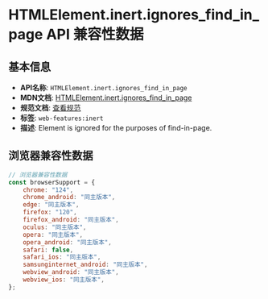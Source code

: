 # HTMLElement.inert.ignores_find_in_page API 兼容性数据

## 基本信息

- **API名称**: `HTMLElement.inert.ignores_find_in_page`
- **MDN文档**: [HTMLElement.inert.ignores_find_in_page](https://developer.mozilla.org/docs/Web/API/HTMLElement/inert)
- **规范文档**: [查看规范](https://html.spec.whatwg.org/multipage/interaction.html#dom-inert)
- **标签**: `web-features:inert`
- **描述**: Element is ignored for the purposes of find-in-page.

## 浏览器兼容性数据

```javascript
// 浏览器兼容性数据
const browserSupport = {
    chrome: "124",
    chrome_android: "同主版本",
    edge: "同主版本",
    firefox: "120",
    firefox_android: "同主版本",
    oculus: "同主版本",
    opera: "同主版本",
    opera_android: "同主版本",
    safari: false,
    safari_ios: "同主版本",
    samsunginternet_android: "同主版本",
    webview_android: "同主版本",
    webview_ios: "同主版本",
};

```

